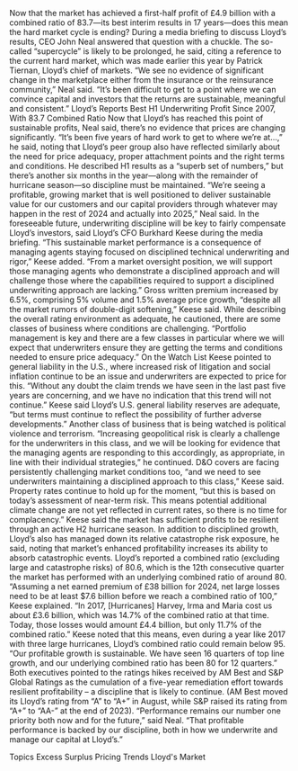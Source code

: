 Now that the market has achieved a first-half profit of £4.9 billion with a combined ratio of 83.7—its best interim results in 17 years—does this mean the hard market cycle is ending?
During a media briefing to discuss Lloyd’s results, CEO John Neal answered that question with a chuckle. The so-called “supercycle” is likely to be prolonged, he said, citing a reference to the current hard market, which was made earlier this year by Patrick Tiernan, Lloyd’s chief of markets.
“We see no evidence of significant change in the marketplace either from the insurance or the reinsurance community,” Neal said. “It’s been difficult to get to a point where we can convince capital and investors that the returns are sustainable, meaningful and consistent.”
Lloyd’s Reports Best H1 Underwriting Profit Since 2007, With 83.7 Combined Ratio
Now that Lloyd’s has reached this point of sustainable profits, Neal said, there’s no evidence that prices are changing significantly.
“It’s been five years of hard work to get to where we’re at…,” he said, noting that Lloyd’s peer group also have reflected similarly about the need for price adequacy, proper attachment points and the right terms and conditions.
He described H1 results as a “superb set of numbers,” but there’s another six months in the year—along with the remainder of hurricane season—so discipline must be maintained.
“We’re seeing a profitable, growing market that is well positioned to deliver sustainable value for our customers and our capital providers through whatever may happen in the rest of 2024 and actually into 2025,” Neal said.
In the foreseeable future, underwriting discipline will be key to fairly compensate Lloyd’s investors, said Lloyd’s CFO Burkhard Keese during the media briefing.
“This sustainable market performance is a consequence of managing agents staying focused on disciplined technical underwriting and rigor,” Keese added. “From a market oversight position, we will support those managing agents who demonstrate a disciplined approach and will challenge those where the capabilities required to support a disciplined underwriting approach are lacking.”
Gross written premium increased by 6.5%, comprising 5% volume and 1.5% average price growth, “despite all the market rumors of double-digit softening,” Keese said.
While describing the overall rating environment as adequate, he cautioned, there are some classes of business where conditions are challenging. “Portfolio management is key and there are a few classes in particular where we will expect that underwriters ensure they are getting the terms and conditions needed to ensure price adequacy.”
On the Watch List
Keese pointed to general liability in the U.S., where increased risk of litigation and social inflation continue to be an issue and underwriters are expected to price for this. “Without any doubt the claim trends we have seen in the last past five years are concerning, and we have no indication that this trend will not continue.”
Keese said Lloyd’s U.S. general liability reserves are adequate, “but terms must continue to reflect the possibility of further adverse developments.”
Another class of business that is being watched is political violence and terrorism. “Increasing geopolitical risk is clearly a challenge for the underwriters in this class, and we will be looking for evidence that the managing agents are responding to this accordingly, as appropriate, in line with their individual strategies,” he continued.
D&O covers are facing persistently challenging market conditions too, “and we need to see underwriters maintaining a disciplined approach to this class,” Keese said.
Property rates continue to hold up for the moment, “but this is based on today’s assessment of near-term risk. This means potential additional climate change are not yet reflected in current rates, so there is no time for complacency.”
Keese said the market has sufficient profits to be resilient through an active H2 hurricane season.
In addition to disciplined growth, Lloyd’s also has managed down its relative catastrophe risk exposure, he said, noting that market’s enhanced profitability increases its ability to absorb catastrophic events.
Lloyd’s reported a combined ratio (excluding large and catastrophe risks) of 80.6, which is the 12th consecutive quarter the market has performed with an underlying combined ratio of around 80.
“Assuming a net earned premium of £38 billion for 2024, net large losses need to be at least $7.6 billion before we reach a combined ratio of 100,” Keese explained. “In 2017, [Hurricanes] Harvey, Irma and Maria cost us about £3.6 billion, which was 14.7% of the combined ratio at that time. Today, those losses would amount £4.4 billion, but only 11.7% of the combined ratio.”
Keese noted that this means, even during a year like 2017 with three large hurricanes, Lloyd’s combined ratio could remain below 95. “Our profitable growth is sustainable. We have seen 16 quarters of top line growth, and our underlying combined ratio has been 80 for 12 quarters.”
Both executives pointed to the ratings hikes received by AM Best and S&P Global Ratings as the cumulation of a five-year remediation effort towards resilient profitability – a discipline that is likely to continue. (AM Best moved its Lloyd’s rating from “A” to “A+” in August, while S&P raised its rating from “A+” to “AA-” at the end of 2023).
“Performance remains our number one priority both now and for the future,” said Neal. “That profitable performance is backed by our discipline, both in how we underwrite and manage our capital at Lloyd’s.”

Topics
Excess Surplus
Pricing Trends
Lloyd's
Market

